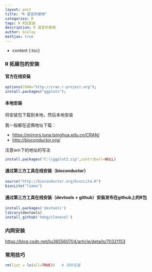 ```yaml
---
layout: post
title: "R 语言的使用"
categories: R
tags: R R包安装
description: R 语言的使用
author: biolxy
mathjax: true
---
```


* content
{:toc}



### R 拓展包的安装

#### 官方在线安装

```R
options(CRAN="http://cran.r-project.org");
install.packages("ggplots");
```

#### 本地安装

将安装包下载到本地，然后本地安装

我一般都在这俩地址下载：

- https://mirrors.tuna.tsinghua.edu.cn/CRAN/
- http://bioconductor.org/

注意win下的地址的写法

```R
install.packages("C:\\ggplot2.zip",contriburl=NULL)
```

#### 通过第三方工具在线安装（bioconductor）

```R
source("http://bioconductor.org/biocLite.R")
biocLite("limma")
```

#### 通过第三方工具在线安装（devtools + github）安装发布在github上的R包


```R
install.packages('devtools')
library(devtools)
install_github('hdng/clonevol')
```

### 内网安装

https://blog.csdn.net/liu365560704/article/details/70321153

### 常用技巧

```R
rm(list = ls(all=TRUE))   # 清除变量
```



